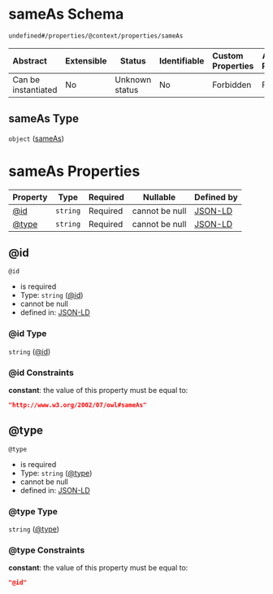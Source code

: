 # sameAs Schema

```txt
undefined#/properties/@context/properties/sameAs
```




| Abstract            | Extensible | Status         | Identifiable | Custom Properties | Additional Properties | Access Restrictions | Defined In                                                                      |
| :------------------ | ---------- | -------------- | ------------ | :---------------- | --------------------- | ------------------- | ------------------------------------------------------------------------------- |
| Can be instantiated | No         | Unknown status | No           | Forbidden         | Forbidden             | none                | [ndl-isil.schema.json\*](../../out/ndl-isil.schema.json "open original schema") |

## sameAs Type

`object` ([sameAs](ndl-isil-properties-json-ld-context-properties-sameas.md))

# sameAs Properties

| Property        | Type     | Required | Nullable       | Defined by                                                                                                                                              |
| :-------------- | -------- | -------- | -------------- | :------------------------------------------------------------------------------------------------------------------------------------------------------ |
| [@id](#@id)     | `string` | Required | cannot be null | [JSON-LD](ndl-isil-properties-json-ld-context-properties-sameas-properties-id.md "undefined#/properties/@context/properties/sameAs/properties/@id")     |
| [@type](#@type) | `string` | Required | cannot be null | [JSON-LD](ndl-isil-properties-json-ld-context-properties-sameas-properties-type.md "undefined#/properties/@context/properties/sameAs/properties/@type") |

## @id




`@id`

-   is required
-   Type: `string` ([@id](ndl-isil-properties-json-ld-context-properties-sameas-properties-id.md))
-   cannot be null
-   defined in: [JSON-LD](ndl-isil-properties-json-ld-context-properties-sameas-properties-id.md "undefined#/properties/@context/properties/sameAs/properties/@id")

### @id Type

`string` ([@id](ndl-isil-properties-json-ld-context-properties-sameas-properties-id.md))

### @id Constraints

**constant**: the value of this property must be equal to:

```json
"http://www.w3.org/2002/07/owl#sameAs"
```

## @type




`@type`

-   is required
-   Type: `string` ([@type](ndl-isil-properties-json-ld-context-properties-sameas-properties-type.md))
-   cannot be null
-   defined in: [JSON-LD](ndl-isil-properties-json-ld-context-properties-sameas-properties-type.md "undefined#/properties/@context/properties/sameAs/properties/@type")

### @type Type

`string` ([@type](ndl-isil-properties-json-ld-context-properties-sameas-properties-type.md))

### @type Constraints

**constant**: the value of this property must be equal to:

```json
"@id"
```

